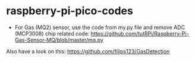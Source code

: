 # raspberry-pi-pico-codes

* For Gas (MQ2) sensor, use the code from my.py file and remove ADC (MCP3008) chip related code:
https://github.com/tutRPi/Raspberry-Pi-Gas-Sensor-MQ/blob/master/mq.py

Also have a look on this:
https://github.com/filips123/GasDetection